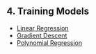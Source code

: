 ## 4. Training Models
- [Linear Regression](./linear_regression.ipynb)
- [Gradient Descent](./gradient_descent.ipynb)
- [Polynomial Regression](./polynomial_regression.ipynb)